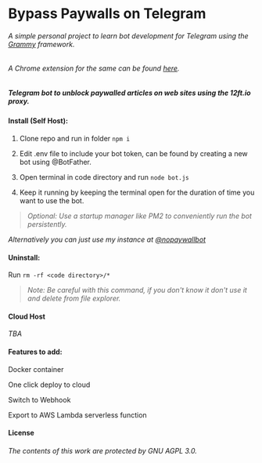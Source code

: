 # Bypass Paywalls on Telegram

###### _A simple personal project to learn bot development for Telegram using the [Grammy](https://github.com/grammyjs/grammY) framework._

###### _A Chrome extension for the same can be found [here](https://github.com/Grahtni/Bypass-Paywalls)._

##### Telegram bot to unblock paywalled articles on web sites using the 12ft.io proxy.

#### Install (Self Host):

1. Clone repo and run in folder ```npm i```

2. Edit .env file to include your bot token, can be found by creating a new bot using @BotFather.

3. Open terminal in code directory and run ```node bot.js```

4. Keep it running by keeping the terminal open for the duration of time you want to use the bot.

>_*Optional:* Use a startup manager like PM2 to conveniently run the bot persistently._

_*Alternatively you can just use my instance at [@nopaywallbot](https://nopaywallbot.t.me/)*_ 

#### Uninstall:

Run ```rm -rf <code directory>/*```

>_*Note:* Be careful with this command, if you don't know it don't use it and delete from file explorer._

#### Cloud Host

_TBA_

#### Features to add:

Docker container

One click deploy to cloud

Switch to Webhook

Export to AWS Lambda serverless function

#### License

###### The contents of this work are protected by GNU AGPL 3.0.
